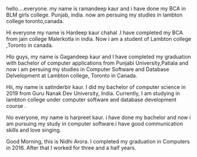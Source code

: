 hello....everyone. my name is ramandeep kaur and i have done my BCA in BLM girls college. Punjab, india. now am persuing my studies in lambton college toronto,canada.


Hi everyone my name is Hardeep kaur chahal .I have completed my BCA from jain college Malerkotla in india. Now i am a student of Lambton college ,Toronto in canada.

Hlo guys, my name is Gagandeep kaur and I have completed my graduation with bachelor of computer applications from Punjabi University,Patiala and now i am persuing my studies in Computer Software and Database Delvelopment at Lambton college, Toronto in Canada.

Hii, my name is satinderbir kaur. I did my bachelor of computer science in 2019 from Guru Nanak Dev University, India. Currently, I am studying in lambton college under computer software and database development course . 

hlo everyone, my name is harpreet kaur. i have done my bachelor and now i am pursuing my study in computer software.i have good communication skills and love singing.  

Good Morning, this is Nidhi Arora. I completed my graduation in Computers in 2016. After that I worked for three and a half years. 
